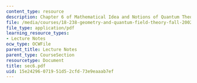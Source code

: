 ```yaml
---
content_type: resource
description: Chapter 6 of Mathematical Idea and Notions of Quantum Theory
file: /media/courses/18-238-geometry-and-quantum-field-theory-fall-2002/15e24296071951d52cfd73e9eaaab7ef_sec6.pdf
file_type: application/pdf
learning_resource_types:
- Lecture Notes
ocw_type: OCWFile
parent_title: Lecture Notes
parent_type: CourseSection
resourcetype: Document
title: sec6.pdf
uid: 15e24296-0719-51d5-2cfd-73e9eaaab7ef
---
```

